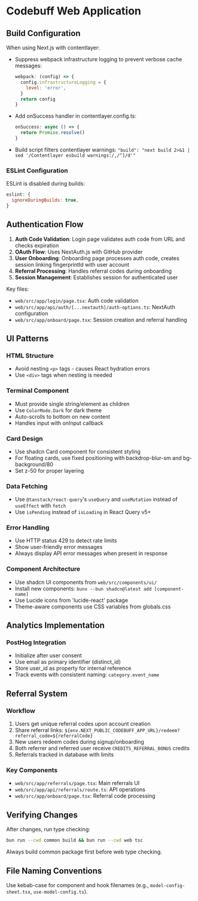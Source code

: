 # Codebuff Web Application

## Build Configuration

When using Next.js with contentlayer:

- Suppress webpack infrastructure logging to prevent verbose cache messages:
  ```js
  webpack: (config) => {
    config.infrastructureLogging = {
      level: 'error',
    }
    return config
  }
  ```
- Add onSuccess handler in contentlayer.config.ts:
  ```js
  onSuccess: async () => {
    return Promise.resolve()
  }
  ```
- Build script filters contentlayer warnings: `"build": "next build 2>&1 | sed '/Contentlayer esbuild warnings:/,/^]/d'"`

### ESLint Configuration

ESLint is disabled during builds:

```js
eslint: {
  ignoreDuringBuilds: true,
}
```

## Authentication Flow

1. **Auth Code Validation**: Login page validates auth code from URL and checks expiration
2. **OAuth Flow**: Uses NextAuth.js with GitHub provider
3. **User Onboarding**: Onboarding page processes auth code, creates session linking fingerprintId with user account
4. **Referral Processing**: Handles referral codes during onboarding
5. **Session Management**: Establishes session for authenticated user

Key files:

- `web/src/app/login/page.tsx`: Auth code validation
- `web/src/app/api/auth/[...nextauth]/auth-options.ts`: NextAuth configuration
- `web/src/app/onboard/page.tsx`: Session creation and referral handling

## UI Patterns

### HTML Structure

- Avoid nesting `<p>` tags - causes React hydration errors
- Use `<div>` tags when nesting is needed

### Terminal Component

- Must provide single string/element as children
- Use `ColorMode.Dark` for dark theme
- Auto-scrolls to bottom on new content
- Handles input with onInput callback

### Card Design

- Use shadcn Card component for consistent styling
- For floating cards, use fixed positioning with backdrop-blur-sm and bg-background/80
- Set z-50 for proper layering

### Data Fetching

- Use `@tanstack/react-query`'s `useQuery` and `useMutation` instead of `useEffect` with `fetch`
- Use `isPending` instead of `isLoading` in React Query v5+

### Error Handling

- Use HTTP status 429 to detect rate limits
- Show user-friendly error messages
- Always display API error messages when present in response

### Component Architecture

- Use shadcn UI components from `web/src/components/ui/`
- Install new components: `bunx --bun shadcn@latest add [component-name]`
- Use Lucide icons from 'lucide-react' package
- Theme-aware components use CSS variables from globals.css

## Analytics Implementation

### PostHog Integration

- Initialize after user consent
- Use email as primary identifier (distinct_id)
- Store user_id as property for internal reference
- Track events with consistent naming: `category.event_name`

## Referral System

### Workflow

1. Users get unique referral codes upon account creation
2. Share referral links: `${env.NEXT_PUBLIC_CODEBUFF_APP_URL}/redeem?referral_code=${referralCode}`
3. New users redeem codes during signup/onboarding
4. Both referrer and referred user receive `CREDITS_REFERRAL_BONUS` credits
5. Referrals tracked in database with limits

### Key Components

- `web/src/app/referrals/page.tsx`: Main referrals UI
- `web/src/app/api/referrals/route.ts`: API operations
- `web/src/app/onboard/page.tsx`: Referral code processing

## Verifying Changes

After changes, run type checking:

```bash
bun run --cwd common build && bun run --cwd web tsc
```

Always build common package first before web type checking.

## File Naming Conventions

Use kebab-case for component and hook filenames (e.g., `model-config-sheet.tsx`, `use-model-config.ts`).
